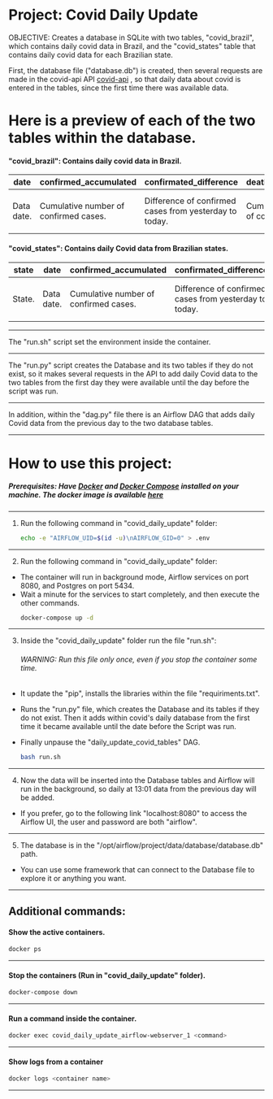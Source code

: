 # Project: Covid Daily Update
OBJECTIVE: Creates a database in SQLite with two tables, "covid_brazil", which contains daily covid data in Brazil, and the "covid_states" table that contains daily covid data for each Brazilian state.

 First, the database file ("database.db") is created, then several requests are made in the covid-api API [covid-api](http://covid-api.com/api/) , so that daily data about covid is entered in the tables, since the first time there was available data.
 
 # Here is a preview of each of the two tables within the database.

#### "covid_brazil": Contains daily covid data in Brazil.

| date       | confirmed_accumulated                 | confirmated_difference                                 | deaths_accumulated                     | deaths_difference                                       | last_update       |
|------------|---------------------------------------|--------------------------------------------------------|----------------------------------------|---------------------------------------------------------|-------------------|
| Data date. | Cumulative number of confirmed cases. | Difference of confirmed cases from yesterday to today. | Cumulative number of confirmed deaths. | Difference of confirmed deaths from yesterday to today. | Last data update. |

#### "covid_states": Contains daily Covid data from Brazilian states.

| state  | date       | confirmed_accumulated                 | confirmated_difference                                 | deaths_accumulated                     | deaths_difference                                       | last_update       |
|--------|------------|---------------------------------------|--------------------------------------------------------|----------------------------------------|---------------------------------------------------------|-------------------|
| State. | Data date. | Cumulative number of confirmed cases. | Difference of confirmed cases from yesterday to today. | Cumulative number of confirmed deaths. | Difference of confirmed deaths from yesterday to today. | Last data update. |
---
The "run.sh" script set the environment inside the container.

---
The "run.py" script creates the Database and its two tables if they do not exist, so it makes several requests in the API to add daily Covid data to the two tables from the first day they were available until the day before the script was run.

---
In addition, within the "dag.py" file there is an Airflow DAG that adds daily Covid data from the previous day to the two database tables.

---
# How to use this project:

##### Prerequisites: Have [Docker](https://www.docker.com) and [Docker Compose](https://docs.docker.com/compose/install/#install-compose) installed on your machine. The docker image is available [here](https://airflow.apache.org/docs/apache-airflow/stable/docker-compose.yaml)

---
1. Run the following command in "covid_daily_update" folder:
    ```sh
    echo -e "AIRFLOW_UID=$(id -u)\nAIRFLOW_GID=0" > .env
    ```

---
2. Run the following command in "covid_daily_update" folder:
- The container will run in background mode, Airflow services on port 8080, and Postgres on port 5434.
- Wait a minute for the services to start completely, and then execute the other commands.
    ```sh
    docker-compose up -d
    ```
---
3. Inside the "covid_daily_update" folder run the file "run.sh":
    ###### WARNING: Run this file only once, even if you stop the container some time.
- It update the "pip", installs the libraries within the file "requiriments.txt".
- Runs the "run.py" file, which creates the Database and its tables if they do not exist. Then it adds within covid's daily database from the first time it became available until the date before the Script was run.
- Finally unpause the "daily_update_covid_tables" DAG.

    ```sh
    bash run.sh
    ```
---
4. Now the data will be inserted into the Database tables and Airflow will run in the background, so daily at 13:01 data from the previous day will be added.
- If you prefer, go to the following link "localhost:8080" to access the Airflow UI, the user and password are both "airflow".

---
5. The database is in the "/opt/airflow/project/data/database/database.db" path.
- You can use some framework that can connect to the Database file to explore it or anything you want.
---

## Additional commands:

#### Show the active containers.
```sh
docker ps
```

---
#### Stop the containers (Run in "covid_daily_update" folder).
```sh
docker-compose down
``` 
---
#### Run a command inside the container.
```sh
docker exec covid_daily_update_airflow-webserver_1 <command>
```

---
#### Show logs from a container
```sh
docker logs <container name>
```
---